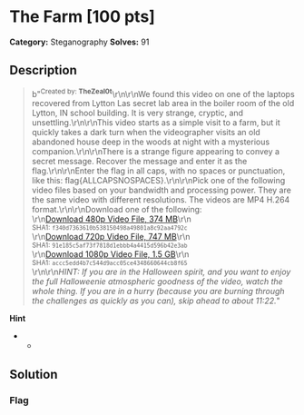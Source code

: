 # The Farm [100 pts]

**Category:** Steganography
**Solves:** 91

## Description
>b"<sup>Created by: <b>TheZeal0t</b></sup>\r\n\r\nWe found this video on one of the laptops recovered from Lytton Las secret lab area in the boiler room of the old Lytton, IN school building. It is very strange, cryptic, and unsettling.\r\n\r\nThis video starts as a simple visit to a farm, but it quickly takes a dark turn when the videographer visits an old abandoned house deep in the woods at night with a mysterious companion.\r\n\r\nThere is a strange figure appearing to convey a secret message. Recover the message and enter it as the flag.\r\n\r\nEnter the flag in all caps, with no spaces or punctuation, like this: flag{ALLCAPSNOSPACES}.\r\n\r\nPick one of the following video files based on your bandwidth and processing power. They are the same video with different resolutions. The videos are MP4 H.264 format.\r\n\r\nDownload one of the following:<br>\r\n[Download 480p Video File, 374 MB](https://tinyurl.com/33snta2s)\r\n<br><sup>SHA1: `f340d7363610b538150498a49801a8c92aa4792c`</sup><br>\r\n[Download 720p Video File, 747 MB](https://tinyurl.com/3kj4dyyt)\r\n<br><sup>SHA1: `91e185c5af73f7818d1ebbb4a4415d596b42e3ab`</sup><br>\r\n[Download 1080p Video File, 1.5 GB](https://tinyurl.com/dm65mw8h)\r\n<br><sup>SHA1: `accc5edd4b7c544d9acc05ce4348660644cb8f65`</sup><br>\r\n\r\n*HINT: If you are in the Halloween spirit, and you want to enjoy the full Halloweenie atmospheric goodness of the video, watch the whole thing. If you are in a hurry (because you are burning through the challenges as quickly as you can), skip ahead to about 11:22.*"

**Hint**
* -

## Solution

### Flag

